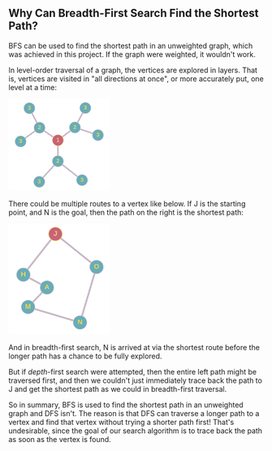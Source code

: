 ## Why Can Breadth-First Search Find the Shortest Path?

BFS can be used to find the shortest path in an unweighted graph, which was achieved in this project. If the graph were weighted, it wouldn't work.

In level-order traversal of a graph, the vertices are explored in layers. That is, vertices are visited in "all directions at once", or more accurately put, one level at a time:

<img src="images/simple.png" alt="isolated" width="200"/>

There could be multiple routes to a vertex like below. If J is the starting point, and N is the goal, then the path on the right is the shortest path:

<img src="images/simple_2.png" alt="isolated" width="200"/>

And in breadth-first search, N is arrived at via the shortest route before the longer path has a chance to be fully explored.

But if *depth*-first search were attempted, then the entire left path might be traversed first, and then we couldn't just immediately trace back the path to J and get the shortest path as we could in breadth-first traversal.

So in summary, BFS is used to find the shortest path in an unweighted graph and DFS isn't. The reason is that DFS can traverse a longer path to a vertex and find that vertex without trying a shorter path first! That's undesirable, since the goal of our search algorithm is to trace back the path as soon as the vertex is found.